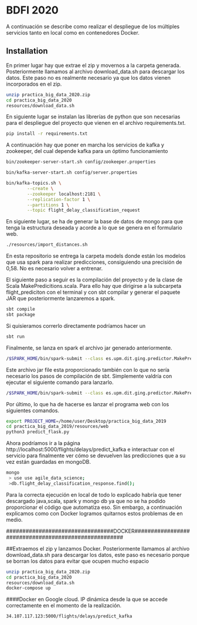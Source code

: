 # BDFI 2020

A continuación se describe como realizar el despliegue de los múltiples servicios tanto en local como en contenedores Docker.


## Installation

En primer lugar hay que extrae el zip y movernos a la carpeta generada. Posteriormente llamamos al archivo download_data.sh para descargar los datos. Este paso no es realmente necesario ya que los datos vienen incorporados en el zip.

```bash
unzip practica_big_data_2020.zip
cd practica_big_data_2020
resources/download_data.sh
```
En siguiente lugar se instalan las librerías de python que son necesarias para el despliegue del proyecto que vienen en el archivo requirements.txt.

```bash
pip install -r requirements.txt
```

A continuación hay que poner en marcha los servicios de kafka y zookeeper, del cual depende kafka para un óptimo funcionamiento

```bash
bin/zookeeper-server-start.sh config/zookeeper.properties

bin/kafka-server-start.sh config/server.properties

bin/kafka-topics.sh \
        --create \
        --zookeeper localhost:2181 \
        --replication-factor 1 \
        --partitions 1 \
        --topic flight_delay_classification_request
````

En siguiente lugar, se ha de generar la base de datos de mongo para que tenga la estructura deseada y acorde a lo que se genera en el formulario web.
```bash
./resources/import_distances.sh
````

En esta repositorio se entrega la carpeta models donde están los modelos que usa spark para realizar predicciones, consiguiendo una precisión de 0,58. No es necesario volver a entrenar.

El siguiente paso a seguir es la compilación del proyecto y de la clase de Scala MakePredicitions.scala. Para ello hay que dirigirse a la subcarpeta flight_prediciton con el terminal y con sbt compilar y generar el paquete JAR que posteriormente lanzaremos a spark.

```bash
sbt compile
sbt package
```
Si quisieramos correrlo directamente podríamos hacer un 

```bash
sbt run
```
Finalmente, se lanza en spark el archivo jar generado anteriormente.

```bash
/$SPARK_HOME/bin/spark-submit --class es.upm.dit.ging.predictor.MakePrediction --master local --packages org.mongodb.spark:mongo-spark-connector_2.11:2.3.2,org.apache.spark:spark-sql-kafka-0-10_2.11:2.4.0 ./target/scala-2.11/flight_prediction_2.11-0.1.jar
```
Este archivo jar file esta proporcionado también con lo que no sería necesario los pasos de compilación de sbt. Simplemente valdría con ejecutar el siguiente comando para lanzarlo.

```bash
/$SPARK_HOME/bin/spark-submit --class es.upm.dit.ging.predictor.MakePrediction --master local --packages org.mongodb.spark:mongo-spark-connector_2.11:2.3.2,org.apache.spark:spark-sql-kafka-0-10_2.11:2.4.0 ./flight_prediction_2.11-0.1.jar
```

Por último, lo que ha de hacerse es lanzar el programa web con los siguientes comandos.
```bash
export PROJECT_HOME=/home/user/Desktop/practica_big_data_2019
cd practica_big_data_2019/resources/web
python3 predict_flask.py
```
Ahora podríamos ir a la página http://localhost:5000/flights/delays/predict_kafka e interactuar con el servicio para finalmente ver cómo se devuelven las predicciones que a su vez están guardadas en mongoDB.

```bash
mongo
 > use use agile_data_science;
 >db.flight_delay_classification_response.find();
```
Para la correcta ejecución en local de todo lo explicado habría que tener descargado java,scala, spark y mongo db ya que no se ha podido proporcionar el código que automatiza eso. Sin embargo, a continuación explicamos como con Docker logramos quitarnos estos problemas de en medio.


#################################DOCKER#####################################################



##Extraemos el zip y lanzamos Docker. Posteriormente llamamos al archivo download_data.sh para descargar los datos, este paso es necesario porque se borran los datos para evitar que ocupen mucho espacio

```bash
unzip practica_big_data_2020.zip
cd practica_big_data_2020
resources/download_data.sh
docker-compose up
```

####Docker en Google cloud. IP dinámica desde la que se accede correctamente en el momento de la realización.

```bash
34.107.117.123:5000/flights/delays/predict_kafka
```

